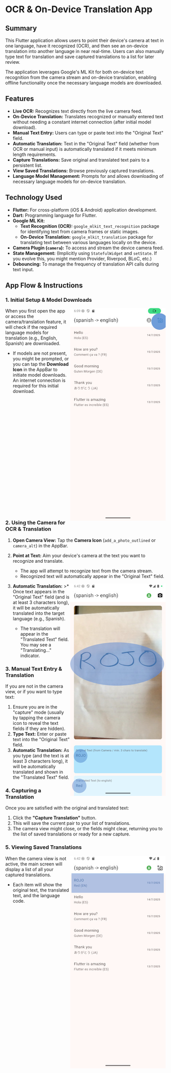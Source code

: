 # OCR & On-Device Translation App

## Summary

This Flutter application allows users to point their device's camera at text in one language, have it recognized (OCR), and then see an on-device translation into another language in near real-time. Users can also manually type text for translation and save captured translations to a list for later review.

The application leverages Google's ML Kit for both on-device text recognition from the camera stream and on-device translation, enabling offline functionality once the necessary language models are downloaded.

## Features

*   **Live OCR:** Recognizes text directly from the live camera feed.
*   **On-Device Translation:** Translates recognized or manually entered text without needing a constant internet connection (after initial model download).
*   **Manual Text Entry:** Users can type or paste text into the "Original Text" field.
*   **Automatic Translation:** Text in the "Original Text" field (whether from OCR or manual input) is automatically translated if it meets minimum length requirements.
*   **Capture Translations:** Save original and translated text pairs to a persistent list.
*   **View Saved Translations:** Browse previously captured translations.
*   **Language Model Management:** Prompts for and allows downloading of necessary language models for on-device translation.

## Technology Used

*   **Flutter:** For cross-platform (iOS & Android) application development.
*   **Dart:** Programming language for Flutter.
*   **Google ML Kit:**
    *   **Text Recognition (OCR):** `google_mlkit_text_recognition` package for identifying text from camera frames or static images.
    *   **On-Device Translation:** `google_mlkit_translation` package for translating text between various languages locally on the device.
*   **Camera Plugin (`camera`):** To access and stream the device camera feed.
*   **State Management:** (Implicitly using `StatefulWidget` and `setState`. If you evolve this, you might mention Provider, Riverpod, BLoC, etc.)
*   **Debouncing:** To manage the frequency of translation API calls during text input.

## App Flow & Instructions

### 1. Initial Setup & Model Downloads

<img align="right" src="./assets/screengrabs/screen1.jpg" alt="Home screen with camera button top right.">When you first open the app or access the camera/translation feature, it will check if the required language models for translation (e.g., English, Spanish) are downloaded.

*   If models are not present, you might be prompted, or you can tap the **Download Icon** in the AppBar to initiate model downloads. An internet connection is required for this initial download.

<br>
<br>
<br>
<br>
<br>
<br>
<br>
<br>
<br>
<br>
<br>
<br>
<br>
<br>
<br>
<br>
<br>
<br>
<br>
<br>
<br>

### 2. Using the Camera for OCR & Translation

1.  **Open Camera View:** Tap the **Camera Icon** (`add_a_photo_outlined` or `camera_alt`) in the AppBar.

2.  **Point at Text:** Aim your device's camera at the text you want to recognize and translate.
    *   The app will attempt to recognize text from the camera stream.
    *   Recognized text will automatically appear in the "Original Text" field.

3.  **Automatic Translation:**
    <img align="right" src="./assets/screengrabs/screen2.jpg" alt="Capture Translation Button">>*   Once text appears in the "Original Text" field (and is at least 3 characters long), it will be automatically translated into the target language (e.g., Spanish).
    *   The translation will appear in the "Translated Text" field. You may see a "Translating..." indicator.

### 3. Manual Text Entry & Translation

If you are not in the camera view, or if you want to type text:

1.  Ensure you are in the "capture" mode (usually by tapping the camera icon to reveal the text fields if they are hidden).
2.  **Type Text:** Enter or paste text into the "Original Text" field.
3.  **Automatic Translation:** As you type (and the text is at least 3 characters long), it will be automatically translated and shown in the "Translated Text" field.

### 4. Capturing a Translation

Once you are satisfied with the original and translated text:

1.  Click the **"Capture Translation"** button.
2.  This will save the current pair to your list of translations.
3.  The camera view might close, or the fields might clear, returning you to the list of saved translations or ready for a new capture.


### 5. Viewing Saved Translations

<img align="right" src="./assets/screengrabs/screen3.jpg" alt="Capture Translation Button">When the camera view is not active, the main screen will display a list of all your captured translations.

*   Each item will show the original text, the translated text, and the language code.
